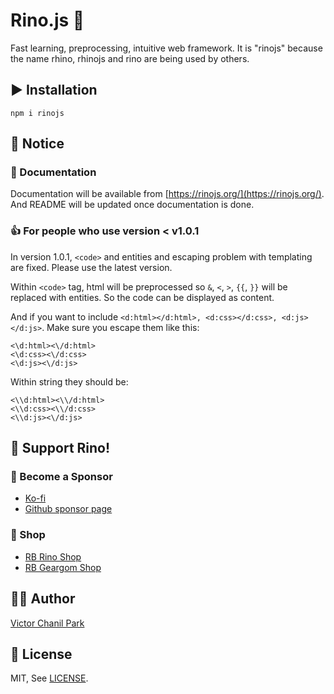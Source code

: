 # Rino.js 🦏

Fast learning, preprocessing, intuitive web framework. It is "rinojs" because the name rhino, rhinojs and rino are being used by others.

## ▶️ Installation

```
npm i rinojs
```

## 📢 Notice

### 📖 Documentation

Documentation will be available from [https://rinojs.org/](https://rinojs.org/). And README will be updated once documentation is done.

### 👍 For people who use version < v1.0.1

In version 1.0.1, `<code>` and entities and escaping problem with templating are fixed. Please use the latest version.

Within `<code>` tag, html will be preprocessed so `&`, `<`, `>`, `{{`, `}}` will be replaced with entities. So the code can be displayed as content.

And if you want to include `<d:html></d:html>, <d:css></d:css>, <d:js></d:js>`. Make sure you escape them like this:

```
<\d:html><\/d:html>
<\d:css><\/d:css>
<\d:js><\/d:js>
```

Within string they should be:

```
<\\d:html><\\/d:html>
<\\d:css><\\/d:css>
<\\d:js><\/d:js>
```

## 💪 Support Rino!

### 👼 Become a Sponsor

- [Ko-fi](https://ko-fi.com/opdev1004)
- [Github sponsor page](https://github.com/sponsors/opdev1004)

### 🎁 Shop

- [RB Rino Shop](https://www.redbubble.com/shop/ap/149559711)
- [RB Geargom Shop](https://www.redbubble.com/people/Geargom/shop)

## 👨‍💻 Author

[Victor Chanil Park](https://github.com/opdev1004)

## 💯 License

MIT, See [LICENSE](./LICENSE).
